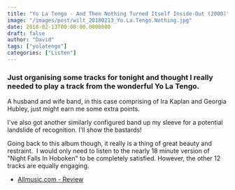 ```yaml
---
title: "Yo La Tengo - And Then Nothing Turned Itself Inside-Out (2000)"
image: "/images/post/wilt_20180213_Yo.La.Tengo.Nothing.jpg"
date: 2018-02-13T00:00:00.0000000
draft: false
author: "David"
tags: ["yolatengo"]
categories: ["Listen"]
---
```

### Just organising some tracks for tonight and thought I really needed to play a track from the wonderful Yo La Tengo.   
  
A husband and wife band, in this case comprising of Ira Kaplan and Georgia Hubley, just might earn me some extra points.  
  
I've also got another similarly configured band up my sleeve for a potential landslide of recognition. I'll show the bastards! 

 Going back to this album though, it really is a thing of great beauty and restraint.  I would only need to listen to the nearly 18 minute version of "Night Falls In Hoboken" to be completely satisfied. However, the other 12 tracks are equally engaging.

-  [Allmusic.com - Review](https://www.allmusic.com/album/and-then-nothing-turned-itself-inside-out-mw0000054311)
